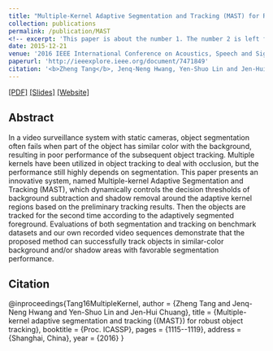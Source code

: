 ```yaml
---
title: "Multiple-Kernel Adaptive Segmentation and Tracking (MAST) for Robust Object Tracking"
collection: publications
permalink: /publication/MAST
<!-- excerpt: 'This paper is about the number 1. The number 2 is left for future work.' -->
date: 2015-12-21
venue: '2016 IEEE International Conference on Acoustics, Speech and Signal Processing'
paperurl: 'http://ieeexplore.ieee.org/document/7471849'
citation: '<b>Zheng Tang</b>, Jenq-Neng Hwang, Yen-Shuo Lin and Jen-Hui Chuang.&quot;"Multiple-Kernel Adaptive Segmentation and Tracking (MAST) for Robust Object Tracking".&quot;<i>Proceedings of 2016 IEEE International Conference on Acoustics, Speech and Signal Processing (ICASSP 2016)</i>.&quot;pp. 3064-3068.&quot;2016.'
---
```

[[PDF]](http://ieeexplore.ieee.org/document/7471849)
[[Slides]](http://zhengthomastang.github.io/files/MAST_slides.pdf)
[[Website]](http://allison.ee.washington.edu/thomas/mast/)


## Abstract
In a video surveillance system with static cameras, object segmentation often fails when part of the object has similar color with the background, resulting in poor performance of the subsequent object tracking. Multiple kernels have been utilized in object tracking to deal with occlusion, but the performance still highly depends on segmentation. This paper presents an innovative system, named Multiple-kernel Adaptive Segmentation and Tracking (MAST), which dynamically controls the decision thresholds of background subtraction and shadow removal around the adaptive kernel regions based on the preliminary tracking results. Then the objects are tracked for the second time according to the adaptively segmented foreground. Evaluations of both segmentation and tracking on benchmark datasets and our own recorded video sequences demonstrate that the proposed method can successfully track objects in similar-color background and/or shadow areas with favorable segmentation performance.


## Citation
@inproceedings{Tang16MultipleKernel,
author = {Zheng Tang and Jenq-Neng Hwang and Yen-Shuo Lin and Jen-Hui Chuang},
title = {Multiple-kernel adaptive segmentation and tracking ({MAST}) for robust object tracking},
booktitle = {Proc. ICASSP},
pages = {1115--1119}, 
address = {Shanghai, China},
year = {2016}
}
